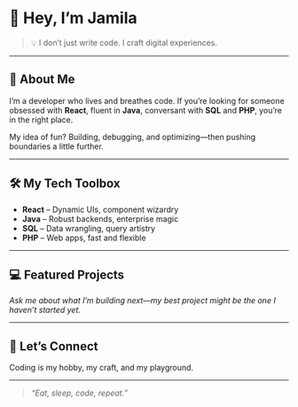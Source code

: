 # 👋 Hey, I’m Jamila

> 💡 I don’t just write code. I craft digital experiences.

---

## 🚀 About Me

I’m a developer who lives and breathes code. If you’re looking for someone obsessed with **React**, fluent in **Java**, conversant with **SQL** and **PHP**, you’re in the right place.

My idea of fun? Building, debugging, and optimizing—then pushing boundaries a little further.

---

## 🛠️ My Tech Toolbox

- **React** – Dynamic UIs, component wizardry
- **Java** – Robust backends, enterprise magic
- **SQL** – Data wrangling, query artistry
- **PHP** – Web apps, fast and flexible

---

## 💻 Featured Projects

_Ask me about what I’m building next—my best project might be the one I haven’t started yet._

---

## 🤖 Let’s Connect

Coding is my hobby, my craft, and my playground.  

---

> _“Eat, sleep, code, repeat.”_
